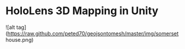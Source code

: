 # HoloLens 3D Mapping in Unity
![alt tag](https://raw.github.com/peted70/geojsontomesh/master/img/somerset house.png)
